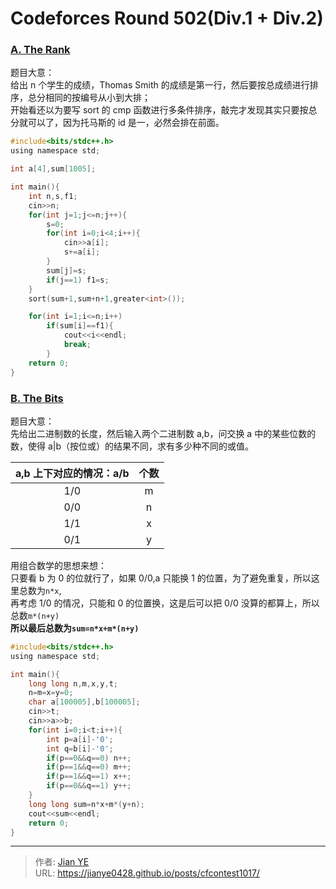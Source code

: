 # Codeforces Round 502(Div.1 + Div.2)


### [A. The Rank](https://codeforces.com/contest/1017/problem/A)

题目大意：  
给出 n 个学生的成绩，Thomas Smith 的成绩是第一行，然后要按总成绩进行排序，总分相同的按编号从小到大排；  
开始看还以为要写 sort 的 cmp 函数进行多条件排序，敲完才发现其实只要按总分就可以了，因为托马斯的 id 是一，必然会排在前面。

<!--more-->

```c
#include<bits/stdc++.h>
using namespace std;

int a[4],sum[1005];

int main(){
    int n,s,f1;
    cin>>n;
    for(int j=1;j<=n;j++){
        s=0;
        for(int i=0;i<4;i++){
            cin>>a[i];
            s+=a[i];
        }
        sum[j]=s;
        if(j==1) f1=s;
    }
    sort(sum+1,sum+n+1,greater<int>());

    for(int i=1;i<=n;i++)
        if(sum[i]==f1){
            cout<<i<<endl;
            break;
        }
	return 0;
}

```

### [B. The Bits](https://codeforces.com/contest/1017/problem/B)

题目大意：  
先给出二进制数的长度，然后输入两个二进制数 a,b，问交换 a 中的某些位数的数，使得 a|b（按位或）的结果不同，求有多少种不同的或值。

| a,b 上下对应的情况：a/b | 个数 |
| :---------------------: | :--: |
|           1/0           |  m   |
|           0/0           |  n   |
|           1/1           |  x   |
|           0/1           |  y   |

用组合数学的思想来想：  
只要看 b 为 0 的位就行了，如果 0/0,a 只能换 1 的位置，为了避免重复，所以这里总数为`n*x`,  
再考虑 1/0 的情况，只能和 0 的位置换，这是后可以把 0/0 没算的都算上，所以总数`m*(n+y)`  
**所以最后总数为`sum=n*x+m*(n+y)`**

```c
#include<bits/stdc++.h>
using namespace std;

int main(){
    long long n,m,x,y,t;
    n=m=x=y=0;
    char a[100005],b[100005];
    cin>>t;
    cin>>a>>b;
    for(int i=0;i<t;i++){
        int p=a[i]-'0';
        int q=b[i]-'0';
        if(p==0&&q==0) n++;
        if(p==1&&q==0) m++;
        if(p==1&&q==1) x++;
        if(p==0&&q==1) y++;
    }
    long long sum=n*x+m*(y+n);
    cout<<sum<<endl;
	return 0;
}

```


---

> 作者: [Jian YE](https://github.com/jianye0428)  
> URL: https://jianye0428.github.io/posts/cfcontest1017/  

